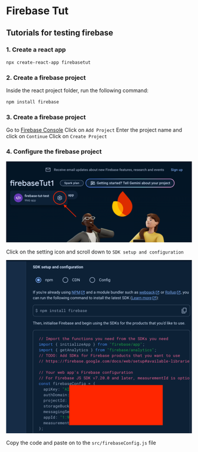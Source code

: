 # Firebase Tut

## Tutorials for testing firebase

### 1. Create a react app

```bash
npx create-react-app firebasetut
```

### 2. Create a firebase project

Inside the react project folder, run the following command:

```bash
npm install firebase
```

### 3. Create a firebase project

Go to [Firebase Console](https://console.firebase.google.com/)
Click on `Add Project`
Enter the project name and click on `Continue`
Click on `Create Project`

### 4. Configure the firebase project

![](./public/firebasetutScreenshot1.png)

Click on the setting icon and scroll down to `SDK setup and configuration`

![](./public/firebasetutScreenshot2.png)

Copy the code and paste on to the `src/firebaseConfig.js` file
